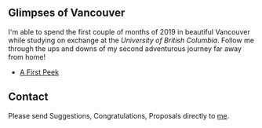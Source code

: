 ## Glimpses of Vancouver

I'm able to spend the first couple of months of 2019 in beautiful Vancouver while studying on exchange at the _University of British Columbia_. Follow me through the ups and downs of my second adventurous journey far away from home!

- [A First Peek](./van1)

## Contact

Please send Suggestions, Congratulations, Proposals directly to <a href="mailto:nickueng@gmail.com">me</a>.
